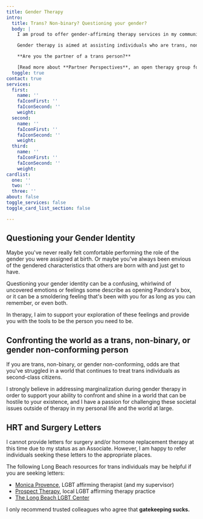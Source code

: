 ```yaml
---
title: Gender Therapy
intro:
  title: Trans? Non-binary? Questioning your gender?
  body: |
    I am proud to offer gender-affirming therapy services in my community.

    Gender therapy is aimed at assisting individuals who are trans, non-binary, or otherwise questioning or struggling with their gender identity.

    **Are you the partner of a trans person?**

    [Read more about **Partner Perspectives**, an open therapy group for partners of transgender individuals.](/transgender-therapy-long-beach/partners)
  toggle: true
contact: true
services:
  first:
    name: ''
    faIconFirst: ''
    faIconSecond: ''
    weight: 
  second:
    name: ''
    faIconFirst: ''
    faIconSecond: ''
    weight: 
  third:
    name: ''
    faIconFirst: ''
    faIconSecond: ''
    weight: 
cardlist:
  one: ''
  two: ''
  three: ''
about: false
toggle_services: false
toggle_card_list_section: false

---
```

## Questioning your Gender Identity

Maybe you've never really felt comfortable performing the role of the gender you were assigned at birth. Or maybe you've always been envious of the gendered characteristics that others are born with and just get to have.

Questioning your gender identity can be a confusing, whirlwind of uncovered emotions or feelings some describe as opening Pandora's box, or it can be a smoldering feeling that's been with you for as long as you can remember, or even both.

In therapy, I aim to support your exploration of these feelings and provide you with the tools to be the person you need to be.

## Confronting the world as a trans, non-binary, or gender non-conforming person

If you are trans, non-binary, or gender non-conforming, odds are that you've struggled in a world that continues to treat trans individuals as second-class citizens.

I strongly believe in addressing marginalization during gender therapy in order to support your ability to confront and shine in a world that can be hostile to your existence, and I have a passion for challenging these societal issues outside of therapy in my personal life and the world at large.

## HRT and Surgery Letters

I cannot provide letters for surgery and/or hormone replacement therapy at this time due to my status as an Associate. However, I am happy to refer individuals seeking these letters to the appropriate places.

The following Long Beach resources for trans individuals may be helpful if you are seeking letters:

* [Monica Provence](http://monicaprovence.com), LGBT affirming therapist (and my supervisor)
* [Prospect Therapy](https://www.prospecttherapy.com/hrt-and-gcs-letters), local LGBT affirming therapy practice
* [The Long Beach LGBT Center](https://centerlb.org)

I only recommend trusted colleagues who agree that **gatekeeping sucks.**